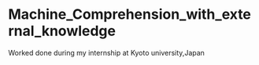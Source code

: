 # Machine_Comprehension_with_external_knowledge
Worked done during my internship at Kyoto university,Japan
